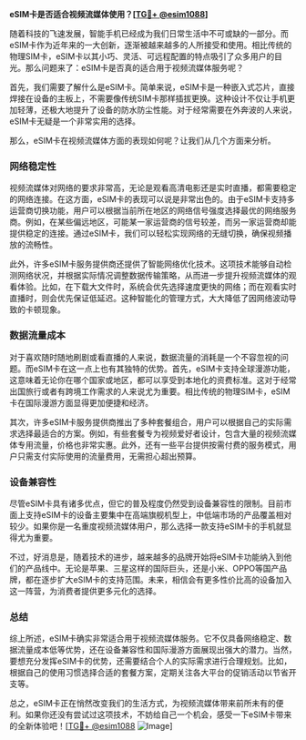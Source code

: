 **eSIM卡是否适合视频流媒体使用？[[TG💪+ @esim1088](https://t.me/s/esim1088)]**

随着科技的飞速发展，智能手机已经成为我们日常生活中不可或缺的一部分。而eSIM卡作为近年来的一大创新，逐渐被越来越多的人所接受和使用。相比传统的物理SIM卡，eSIM卡以其小巧、灵活、可远程配置的特点吸引了众多用户的目光。那么问题来了：eSIM卡是否真的适合用于视频流媒体服务呢？

首先，我们需要了解什么是eSIM卡。简单来说，eSIM卡是一种嵌入式芯片，直接焊接在设备的主板上，不需要像传统SIM卡那样插拔更换。这种设计不仅让手机更加轻薄，还极大地提升了设备的防水防尘性能。对于经常需要在外奔波的人来说，eSIM卡无疑是一个非常实用的选择。

那么，eSIM卡在视频流媒体方面的表现如何呢？让我们从几个方面来分析。

### 网络稳定性

视频流媒体对网络的要求非常高，无论是观看高清电影还是实时直播，都需要稳定的网络连接。在这方面，eSIM卡的表现可以说是非常出色的。由于eSIM卡支持多运营商切换功能，用户可以根据当前所在地区的网络信号强度选择最优的网络服务商。例如，在某些偏远地区，可能某一家运营商的信号较差，而另一家运营商却能提供稳定的连接。通过eSIM卡，我们可以轻松实现网络的无缝切换，确保视频播放的流畅性。

此外，许多eSIM卡服务提供商还提供了智能网络优化技术。这项技术能够自动检测网络状况，并根据实际情况调整数据传输策略，从而进一步提升视频流媒体的观看体验。比如，在下载大文件时，系统会优先选择速度更快的网络；而在观看实时直播时，则会优先保证低延迟。这种智能化的管理方式，大大降低了因网络波动导致的卡顿现象。

### 数据流量成本

对于喜欢随时随地刷剧或看直播的人来说，数据流量的消耗是一个不容忽视的问题。而eSIM卡在这一点上也有其独特的优势。首先，eSIM卡支持全球漫游功能，这意味着无论你在哪个国家或地区，都可以享受到本地化的资费标准。这对于经常出国旅行或者有跨境工作需求的人来说尤为重要。相比传统的物理SIM卡，eSIM卡在国际漫游方面显得更加便捷和经济。

其次，许多eSIM卡服务提供商推出了多种套餐组合，用户可以根据自己的实际需求选择最适合的方案。例如，有些套餐专为视频爱好者设计，包含大量的视频流媒体专用流量，价格也非常实惠。此外，还有一些平台提供按需付费的服务模式，用户只需支付实际使用的流量费用，无需担心超出预算。

### 设备兼容性

尽管eSIM卡具有诸多优点，但它的普及程度仍然受到设备兼容性的限制。目前市面上支持eSIM卡的设备主要集中在高端旗舰机型上，中低端市场的产品覆盖相对较少。如果你是一名重度视频流媒体用户，那么选择一款支持eSIM卡的手机就显得尤为重要。

不过，好消息是，随着技术的进步，越来越多的品牌开始将eSIM卡功能纳入到他们的产品线中。无论是苹果、三星这样的国际巨头，还是小米、OPPO等国产品牌，都在逐步扩大eSIM卡的支持范围。未来，相信会有更多性价比高的设备加入这一阵营，为消费者提供更多元化的选择。

### 总结

综上所述，eSIM卡确实非常适合用于视频流媒体服务。它不仅具备网络稳定、数据流量成本低等优势，还在设备兼容性和国际漫游方面展现出强大的潜力。当然，要想充分发挥eSIM卡的优势，还需要结合个人的实际需求进行合理规划。比如，根据自己的使用习惯选择合适的套餐方案，定期关注各大平台的促销活动以节省开支等。

总之，eSIM卡正在悄然改变我们的生活方式，为视频流媒体带来前所未有的便利。如果你还没有尝试过这项技术，不妨给自己一个机会，感受一下eSIM卡带来的全新体验吧！[[TG💪+ @esim1088](https://t.me/s/esim1088) ![Image](https://i.postimg.cc/4NQfJmqS/Snipaste-2025-05-13-00-14-12.png)]